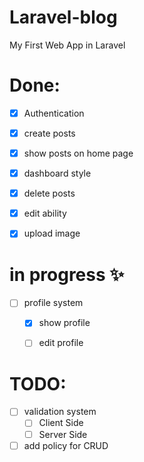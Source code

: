 # Laravel-blog 
My First Web App in Laravel

# Done:
- [x] Authentication
- [x] create posts
- [x] show posts on home page
- [x] dashboard style
- [x] delete posts
- [x] edit ability
- [x] upload image


# in progress ✨
- [ ] profile system
    - [x] show profile
    - [ ] edit profile


# TODO:
- [ ] validation system
    - [ ] Client Side
    - [ ] Server Side
- [ ] add policy for CRUD
